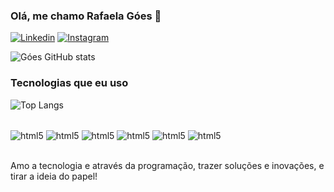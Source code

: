### Olá, me chamo Rafaela Góes 🤙

[![Linkedin](https://img.shields.io/badge/LinkedIn-0077B5?style=for-the-badge&logo=linkedin&logoColor=white)](https://www.linkedin.com/in/rafaelagoes/)
[![Instagram](https://img.shields.io/badge/Instagram-E4405F?style=for-the-badge&logo=instagram&logoColor=white)](https://www.instagram.com/rafagoes20/profilecard/?igsh=MWlxNXZ1d3Jpc3ZpZQ==)

![Góes GitHub stats](https://github-readme-stats.vercel.app/api?username=goesrafaela&show_icons=true&theme=onedark)

### Tecnologias que eu uso

![Top Langs](https://github-readme-stats.vercel.app/api/top-langs/?username=goesrafaela&layout=compact)

<div style="display: inline_block"></br>
    <img align="center" alt="html5" src="https://img.shields.io/badge/HTML5-E34F26?style=for-the-badge&logo=html5&logoColor=white"/>
    <img align="center" alt="html5" src="https://img.shields.io/badge/TypeScript-007ACC?style=for-the-badge&logo=typescript&logoColor=white"/>
    <img align="center" alt="html5" src="https://img.shields.io/badge/React_Native-20232A?style=for-the-badge&logo=react&logoColor=61DAFB"/>
    <img align="center" alt="html5" src="https://img.shields.io/badge/MongoDB-4EA94B?style=for-the-badge&logo=mongodb&logoColor=white"/>
    <img align="center" alt="html5" src="https://img.shields.io/badge/Node.js-43853D?style=for-the-badge&logo=node.js&logoColor=white"/>
    <img align="center" alt="html5" src="https://img.shields.io/badge/JavaScript-F7DF1E?style=for-the-badge&logo=javascript&logoColor=black"/>
</div><br/>

Amo a tecnologia e através da programação, trazer soluções e inovações, e tirar a ideia do papel!

